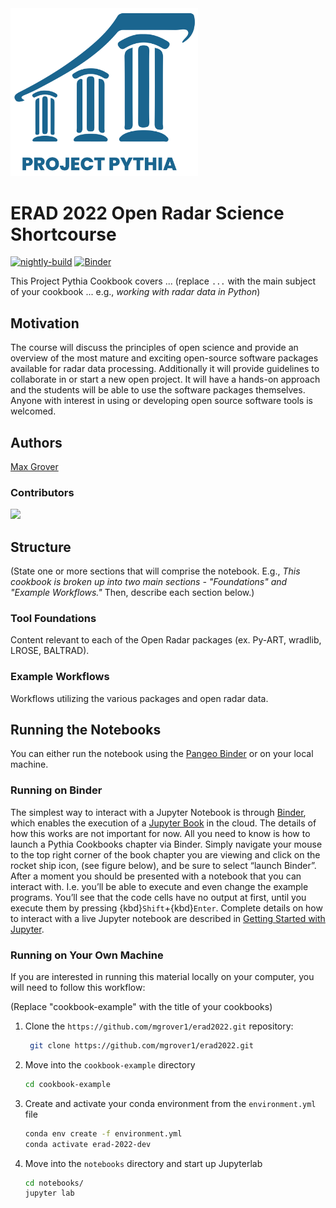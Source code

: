 <img src="thumbnail.svg" alt="thumbnail" width="300"/>

# ERAD 2022 Open Radar Science Shortcourse

[![nightly-build](https://github.com/mgrover1/erad2022/actions/workflows/nightly-build.yaml/badge.svg)](https://github.com/mgrover1/erad2022/actions/workflows/nightly-build.yaml)
[![Binder](https://binder-staging.2i2c.cloud/badge_logo.svg)](https://binder-staging.2i2c.cloud/v2/gh/mgrover1/erad2022/main?labpath=notebooks)

This Project Pythia Cookbook covers ... (replace `...` with the main subject of your cookbook ... e.g., *working with radar data in Python*)

## Motivation

The course will discuss the principles of open science and provide an overview of the most mature and exciting open-source software packages available for radar data processing. Additionally it will provide guidelines to collaborate in or start a new open project. It will have a hands-on approach and the students will be able to use the software packages themselves. Anyone with interest in using or developing open source software tools is welcomed.

## Authors

[Max Grover](@mgrover1)

### Contributors

<a href="https://github.com/mgrover1/erad2022/graphs/contributors">
  <img src="https://contrib.rocks/image?repo=mgrover1/erad2022" />
</a>

## Structure
(State one or more sections that will comprise the notebook. E.g., *This cookbook is broken up into two main sections - "Foundations" and "Example Workflows."* Then, describe each section below.)

### Tool Foundations
Content relevant to each of the Open Radar packages (ex. Py-ART, wradlib, LROSE, BALTRAD).

### Example Workflows
Workflows utilizing the various packages and open radar data.

## Running the Notebooks
You can either run the notebook using the [Pangeo Binder](https://binder-staging.2i2c.cloud) or on your local machine.

### Running on Binder

The simplest way to interact with a Jupyter Notebook is through
[Binder](https://mybinder.org/), which enables the execution of a
[Jupyter Book](https://jupyterbook.org) in the cloud. The details of how this works are not
important for now. All you need to know is how to launch a Pythia
Cookbooks chapter via Binder. Simply navigate your mouse to
the top right corner of the book chapter you are viewing and click
on the rocket ship icon, (see figure below), and be sure to select
“launch Binder”. After a moment you should be presented with a
notebook that you can interact with. I.e. you’ll be able to execute
and even change the example programs. You’ll see that the code cells
have no output at first, until you execute them by pressing
{kbd}`Shift`\+{kbd}`Enter`. Complete details on how to interact with
a live Jupyter notebook are described in [Getting Started with
Jupyter](https://foundations.projectpythia.org/foundations/getting-started-jupyter.html).

### Running on Your Own Machine
If you are interested in running this material locally on your computer, you will need to follow this workflow:

(Replace "cookbook-example" with the title of your cookbooks)   

1. Clone the `https://github.com/mgrover1/erad2022.git` repository:

   ```bash
    git clone https://github.com/mgrover1/erad2022.git
    ```  
1. Move into the `cookbook-example` directory
    ```bash
    cd cookbook-example
    ```  
1. Create and activate your conda environment from the `environment.yml` file
    ```bash
    conda env create -f environment.yml
    conda activate erad-2022-dev
    ```  
1.  Move into the `notebooks` directory and start up Jupyterlab
    ```bash
    cd notebooks/
    jupyter lab
    ```
